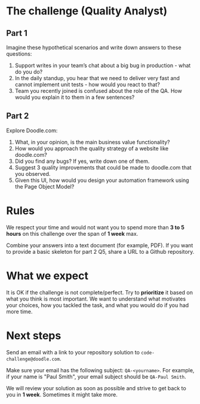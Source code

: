 # The challenge (Quality Analyst)

## Part 1
Imagine these hypothetical scenarios and write down answers to these questions:
1. Support writes in your team’s chat about a big bug in production - what do you do?
2. In the daily standup, you hear that we need to deliver very fast and cannot implement unit tests - how would you react to that?
3. Team you recently joined is confused about the role of the QA. How would you explain it to them in a few sentences?

## Part 2
Explore Doodle.com:
1. What, in your opinion, is the main business value functionality?
2. How would you approach the quality strategy of a website like doodle.com?
3. Did you find any bugs? If yes, write down one of them.
4. Suggest 3 quality improvements that could be made to doodle.com that you observed.
5. Given this UI, how would you design your automation framework using the Page Object Model? 

# Rules

We respect your time and would not want you to spend more than **3 to 5 hours** on this challenge over the span 
of **1 week** max. 

Combine your answers into a text document (for example, PDF). If you want to provide a basic skeleton for part 2 Q5, 
share a URL to a Github repository. 

# What we expect
It is OK if the challenge is not complete/perfect. Try to **prioritize** it based on what you think is most important. 
We want to understand what motivates your choices, how you tackled the task, and what you would do if you had more time.

# Next steps
Send an email with a link to your repository solution to `code-challenge@doodle.com`.

Make sure your email has the following subject: `QA-<yourname>`. For example, if your name is "Paul Smith", 
your email subject should be `QA-Paul Smith`.

We will review your solution as soon as possible and strive to get back to you in **1 week**. Sometimes it might take more.
